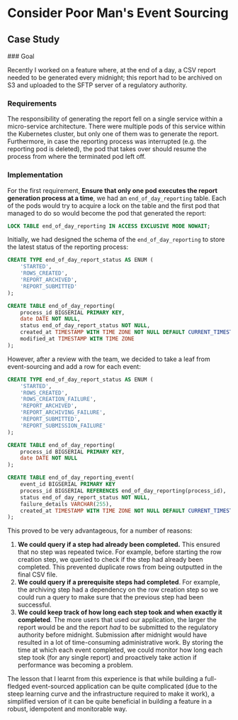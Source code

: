 # Consider Poor Man's Event Sourcing

## Case Study

### Goal

Recently I worked on a feature where, at the end of a day, a CSV  report needed to be generated every midnight; this report had to be archived on S3 and uploaded to the SFTP server of a regulatory authority.

### Requirements

The responsibility of generating the report fell on a single service within a micro-service architecture. There were multiple pods of this service within the Kubernetes cluster, but only one of them was to  generate the report. Furthermore, in case the reporting process was interrupted (e.g. the reporting pod is deleted), the pod that takes over should resume the process from where the terminated pod left off. 

### Implementation

For the first requirement, **Ensure that only one pod executes the report generation process at a time**, we had an `end_of_day_reporting` table. Each of the pods would try to acquire a lock on the table and the first pod that managed to do so would become the pod that generated the report:

```sql
LOCK TABLE end_of_day_reporting IN ACCESS EXCLUSIVE MODE NOWAIT;
```

Initially, we had designed the schema of the `end_of_day_reporting` to store the latest status of the reporting process:

```sql
CREATE TYPE end_of_day_report_status AS ENUM (
	'STARTED', 
	'ROWS_CREATED', 
	'REPORT_ARCHIVED',
	'REPORT_SUBMITTED'
);

CREATE TABLE end_of_day_reporting(
	process_id BIGSERIAL PRIMARY KEY,
	date DATE NOT NULL,
	status end_of_day_report_status NOT NULL,
	created_at TIMESTAMP WITH TIME ZONE NOT NULL DEFAULT CURRENT_TIMESTAMP,
	modified_at TIMESTAMP WITH TIME ZONE
);
```
However, after a review with the team, we decided to take a leaf from event-sourcing and add a row for each event:

```sql
CREATE TYPE end_of_day_report_status AS ENUM (
	'STARTED', 
	'ROWS_CREATED',
	'ROWS_CREATION_FAILURE',
	'REPORT_ARCHIVED',
	'REPORT_ARCHIVING_FAILURE',
	'REPORT_SUBMITTED',
	'REPORT_SUBMISSION_FAILURE'
);

CREATE TABLE end_of_day_reporting(
	process_id BIGSERIAL PRIMARY KEY,
	date DATE NOT NULL
);

CREATE TABLE end_of_day_reporting_event(
	event_id BIGSERIAL PRIMARY KEY
	process_id BIGSERIAL REFERENCES end_of_day_reporting(process_id),
	status end_of_day_report_status NOT NULL,
	failure_details VARCHAR(255),
	created_at TIMESTAMP WITH TIME ZONE NOT NULL DEFAULT CURRENT_TIMESTAMP
);
```
This proved to be very advantageous, for a number of reasons:
1. **We could query if a step had already been completed.** This ensured that no step was repeated twice. For example, before starting the row creation step, we queried to check if the step had already been completed. This prevented duplicate rows from being outputted in the final CSV file.
2. **We could query if a prerequisite steps had completed**. For example, the archiving step had a dependency on the row creation step so we could run a query to make sure that the previous step had been successful.
3. **We could keep track of how long each step took and when exactly it completed**. The more users that used our application, the larger the report would be and the report _had_ to be submitted to the regulatory authority before midnight. Submission after midnight would have resulted in a lot of time-consuming administrative work. 
By storing the time at which each event completed, we could monitor how long each step took (for any single report) and proactively take action if performance was becoming a problem.

The lesson that I learnt from this experience is that while building a full-fledged event-sourced application can be quite complicated (due to the steep learning curve and the infrastructure required to make it work), a simplified version of it can be quite beneficial in building a feature in a robust, idempotent and monitorable way.